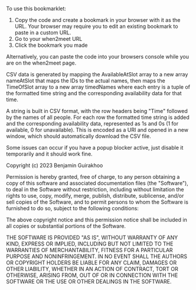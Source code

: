 To use this bookmarklet: 
1. Copy the code and create a bookmark in your browser with it as the URL. Your browser may require you to edit an existing bookmark to paste in a custom URL.
2. Go to your when2meet URL
3. Click the bookmark you made

Alternatively, you can paste the code into your browsers console while you are on the when2meet page.

CSV data is generated by mapping the AvailableAtSlot array to a new array nameAtSlot that maps the IDs to the actual names, then maps the TimeOfSlot array to a new array timedNames where each entry is a tuple of the formatted time string and the corresponding availability data for that time.

A string is built in CSV format, with the row headers being "Time" followed by the names of all people. For each row the formatted time string is added and the corresponding availability data, represented as 1s and 0s (1 for available, 0 for unavailable). This is encoded as a URI and opened in a new window, which should automatically download the CSV file.

Some issues can occur if you have a popup blocker active, just disable it temporarily and it should work fine.

Copyright (c) 2023 Benjamin Guirakhoo

Permission is hereby granted, free of charge, to any person obtaining
a copy of this software and associated documentation files (the
"Software"), to deal in the Software without restriction, including
without limitation the rights to use, copy, modify, merge, publish,
distribute, sublicense, and/or sell copies of the Software, and to
permit persons to whom the Software is furnished to do so, subject to
the following conditions:

The above copyright notice and this permission notice shall be
included in all copies or substantial portions of the Software.

THE SOFTWARE IS PROVIDED "AS IS", WITHOUT WARRANTY OF ANY KIND,
EXPRESS OR IMPLIED, INCLUDING BUT NOT LIMITED TO THE WARRANTIES OF
MERCHANTABILITY, FITNESS FOR A PARTICULAR PURPOSE AND
NONINFRINGEMENT. IN NO EVENT SHALL THE AUTHORS OR COPYRIGHT HOLDERS BE
LIABLE FOR ANY CLAIM, DAMAGES OR OTHER LIABILITY, WHETHER IN AN ACTION
OF CONTRACT, TORT OR OTHERWISE, ARISING FROM, OUT OF OR IN CONNECTION
WITH THE SOFTWARE OR THE USE OR OTHER DEALINGS IN THE SOFTWARE.
